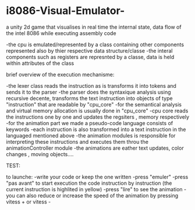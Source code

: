# i8086-Visual-Emulator-
a unity 2d game that visualises in real time the internal state, data flow of the intel 8086 while executing assembly code

-the cpu is emulated/represented by a class containing other components represented also by thier respective data structure/classe
-the interal components such as registers are represnted by a classe, data is held within attributes of the class

brief overview of the execution mechanisme: 

-the lexer class reads the instruction as is transforms it into tokens and sends it to the parser
-the parser does the syntaxique analysis using recursive decente, transforms the text instruction into objects of  type "instruction" that are readable by "cpu_core"
-for the semantical analysis and virtual memory allocation is usually done in "cpu_core"
-cpu core reads the instructions one by one and updates the regsiters , memory respectively 
-for the animation part we made a pseudo-code language consists of keywords 
-each instruction is also transformed into a text instruction in the languaged mentioned above
-the animation modules is responsible for interpreting these instructions and executes them throu the animationController module
-the animations are eather text updates, color changes , moving objects....





TEST: 

to launche:
-write your code or keep the one written
-press "emuler" 
-press "pas avant" to start execution the code instruction by instruction (the current instruction is highlited in yellow)
-press "lire" to see the animation 
-you can also reduce  or increase the speed of the animation by pressing vitess + or vitess -